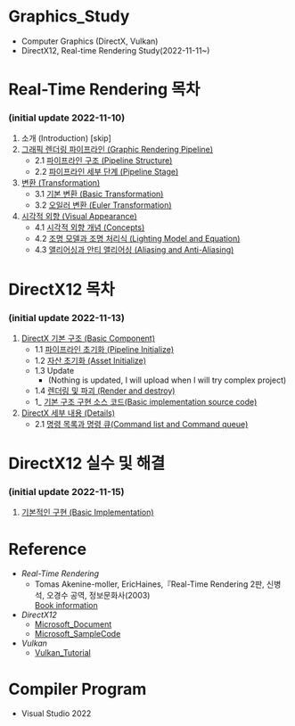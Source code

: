 # Graphics_Study
- Computer Graphics (DirectX, Vulkan)
- DirectX12, Real-time Rendering Study(2022-11-11~)

# Real-Time Rendering 목차
### (initial update 2022-11-10)
1. 소개 (Introduction) [skip]
2. [그래픽 렌더링 파이프라인 (Graphic Rendering Pipeline)](https://github.com/mKangSH/Graphics_Study/tree/main/Real-Time%20Rendering)
    - 2.1 [파이프라인 구조 (Pipeline Structure)](https://github.com/mKangSH/Graphics_Study/blob/main/Real-Time%20Rendering/2.%20Graphic%20Rendering%20Pipeline/1.%20Pipline%20Structure.md)
    - 2.2 [파이프라인 세부 단계 (Pipeline Stage)](https://github.com/mKangSH/Graphics_Study/blob/main/Real-Time%20Rendering/2.%20Graphic%20Rendering%20Pipeline/2.%20Pipeline%20Stage.md)
3. [변환 (Transformation)](https://github.com/mKangSH/Graphics_Study/tree/main/Real-Time%20Rendering/3.%20Transformation)
    - 3.1 [기본 변환 (Basic Transformation)](https://github.com/mKangSH/Graphics_Study/blob/main/Real-Time%20Rendering/3.%20Transformation/1.%20Basic%20Transformation.md)
    - 3.2 [오일러 변환 (Euler Transformation)](https://github.com/mKangSH/Graphics_Study/blob/main/Real-Time%20Rendering/3.%20Transformation/2.%20Euler%20Transformation.md)
4. [시각적 외향 (Visual Appearance)](https://github.com/mKangSH/Graphics_Study/tree/main/Real-Time%20Rendering/4.%20Visual%20Appearance)
    - 4.1 [시각적 외향 개념 (Concepts)](https://github.com/mKangSH/Graphics_Study/blob/main/Real-Time%20Rendering/4.%20Visual%20Appearance/4.1%20Visual%20Appearance.md)
    - 4.2 [조명 모델과 조명 처리식 (Lighting Model and Equation)](https://github.com/mKangSH/Graphics_Study/blob/main/Real-Time%20Rendering/4.%20Visual%20Appearance/4.2%20Lighting%20Model%20and%20Equation.md)
    - 4.3 [앨리어싱과 안티 앨리어싱 (Aliasing and Anti-Aliasing)](https://github.com/mKangSH/Graphics_Study/blob/main/Real-Time%20Rendering/4.%20Visual%20Appearance/4.3%20Aliasing%20and%20Anti-aliasing.md)   
    
# DirectX12 목차
### (initial update 2022-11-13)
1. [DirectX 기본 구조 (Basic Component)](https://github.com/mKangSH/Graphics_Study/tree/main/DirectX/1.%20DirectX%20Basic%20Component)
    - 1.1 [파이프라인 초기화 (Pipeline Initialize)](https://github.com/mKangSH/Graphics_Study/blob/main/DirectX/1.%20DirectX%20Basic%20Component/1.%20Pipeline%20Initialize.md)
    - 1.2 [자산 초기화 (Asset Initialize)](https://github.com/mKangSH/Graphics_Study/blob/main/DirectX/1.%20DirectX%20Basic%20Component/2.%20Asset%20Initialize.md)
    - 1.3 Update 
        - (Nothing is updated, I will upload when I will try complex project)
    - 1.4 [렌더링 및 파괴 (Render and destroy)](https://github.com/mKangSH/Graphics_Study/blob/main/DirectX/1.%20DirectX%20Basic%20Component/4.%20Render%20and%20Destroy.md)
    - 1_ [기본 구조 구현 소스 코드(Basic implementation source code)](https://github.com/mKangSH/Graphics_Study/tree/main/DirectX/1_DirectX%20Basic%20Implementation)
2. [DirectX 세부 내용 (Details)](https://github.com/mKangSH/Graphics_Study/blob/main/DirectX/2.%20DirectX%20Details)
    - 2.1 [명령 목록과 명령 큐(Command list and Command queue)](https://github.com/mKangSH/Graphics_Study/blob/main/DirectX/2.%20DirectX%20Details/1.%20Command%20list%20and%20Command%20queue.md)
    
# DirectX12 실수 및 해결
### (initial update 2022-11-15)
1. [기본적인 구현 (Basic Implementation)](https://github.com/mKangSH/Graphics_Study/tree/main/DirectX/Result%20and%20Error/1.%20Basic%20Implementation)

# Reference
- _Real-Time Rendering_    
    - Tomas Akenine-moller, EricHaines,『Real-Time Rendering 2판, 신병석, 오경수 공역, 정보문화사(2003)   
[Book information](https://www.aladin.co.kr/shop/wproduct.aspx?ItemId=440471) 
- _DirectX12_   
    - [Microsoft_Document](https://learn.microsoft.com/ko-kr/windows/win32/direct3d12/directx-12-programming-guide)   
    - [Microsoft_SampleCode](https://github.com/Microsoft/DirectX-Graphics-Samples)
- _Vulkan_   
    - [Vulkan_Tutorial](https://vulkan-tutorial.com/)

# Compiler Program
- Visual Studio 2022
